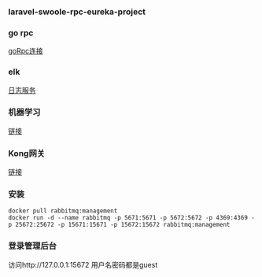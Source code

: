 ### laravel-swoole-rpc-eureka-project

### go rpc

[goRpc连接](https://github.com/missxiaolin/go-rpc)

### elk

[日志服务](https://github.com/missxiaolin/laravel-elk)

### 机器学习
[链接](https://github.com/missxiaolin/laravel-swoole-ml)

### Kong网关
[链接](https://github.com/missxiaolin/laravel-kong)

### 安装

~~~
docker pull rabbitmq:management
docker run -d --name rabbitmq -p 5671:5671 -p 5672:5672 -p 4369:4369 -p 25672:25672 -p 15671:15671 -p 15672:15672 rabbitmq:management
~~~

### 登录管理后台

访问http://127.0.0.1:15672 用户名密码都是guest